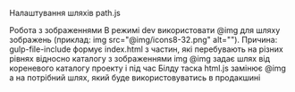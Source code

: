 Налаштування шляхів path.js

Робота з зображеннями
В режимі dev використовати @img для шляху зображень (приклад: img src="@img/icons8-32.png" alt="").
Причина: gulp-file-include формує index.html з частин, які перебувають на різних рівнях відносно каталогу з зображеннями img
@img задає шлях від кореневого каталогу проекту і під час Білду таска html.js замінює @img а на потрібний шлях, який буде використовуватись в продакшині
